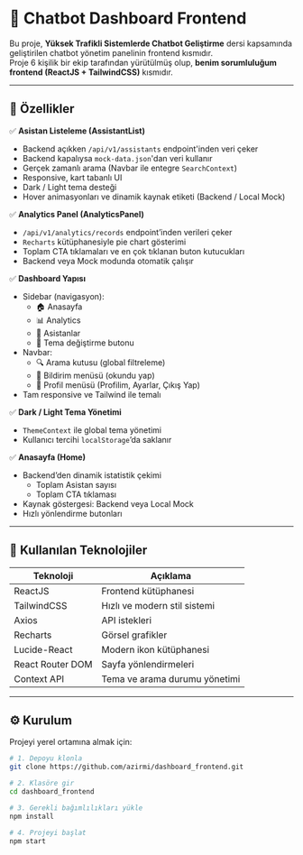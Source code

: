 # 🤖 Chatbot Dashboard Frontend

Bu proje, **Yüksek Trafikli Sistemlerde Chatbot Geliştirme** dersi kapsamında geliştirilen chatbot yönetim panelinin frontend kısmıdır.  
Proje 6 kişilik bir ekip tarafından yürütülmüş olup, **benim sorumluluğum frontend (ReactJS + TailwindCSS)** kısmıdır.

---

## 🚀 Özellikler

✅ **Asistan Listeleme (AssistantList)**  
- Backend açıkken `/api/v1/assistants` endpoint'inden veri çeker  
- Backend kapalıysa `mock-data.json`'dan veri kullanır  
- Gerçek zamanlı arama (Navbar ile entegre `SearchContext`)  
- Responsive, kart tabanlı UI  
- Dark / Light tema desteği  
- Hover animasyonları ve dinamik kaynak etiketi (Backend / Local Mock)

✅ **Analytics Panel (AnalyticsPanel)**  
- `/api/v1/analytics/records` endpoint’inden verileri çeker  
- `Recharts` kütüphanesiyle pie chart gösterimi  
- Toplam CTA tıklamaları ve en çok tıklanan buton kutucukları  
- Backend veya Mock modunda otomatik çalışır

✅ **Dashboard Yapısı**  
- Sidebar (navigasyon):  
  - 🏠 Anasayfa  
  - 📊 Analytics  
  - 🤖 Asistanlar  
  - 🌙 Tema değiştirme butonu  
- Navbar:  
  - 🔍 Arama kutusu (global filtreleme)  
  - 🔔 Bildirim menüsü (okundu yap)  
  - 👤 Profil menüsü (Profilim, Ayarlar, Çıkış Yap)  
- Tam responsive ve Tailwind ile temalı

✅ **Dark / Light Tema Yönetimi**  
- `ThemeContext` ile global tema yönetimi  
- Kullanıcı tercihi `localStorage`’da saklanır  

✅ **Anasayfa (Home)**  
- Backend’den dinamik istatistik çekimi  
  - Toplam Asistan sayısı  
  - Toplam CTA tıklaması  
- Kaynak göstergesi: Backend veya Local Mock  
- Hızlı yönlendirme butonları  

---

## 🧠 Kullanılan Teknolojiler

| Teknoloji | Açıklama |
|------------|-----------|
| ReactJS | Frontend kütüphanesi |
| TailwindCSS | Hızlı ve modern stil sistemi |
| Axios | API istekleri |
| Recharts | Görsel grafikler |
| Lucide-React | Modern ikon kütüphanesi |
| React Router DOM | Sayfa yönlendirmeleri |
| Context API | Tema ve arama durumu yönetimi |

---

## ⚙️ Kurulum

Projeyi yerel ortamına almak için:

```bash
# 1. Depoyu klonla
git clone https://github.com/azirmi/dashboard_frontend.git

# 2. Klasöre gir
cd dashboard_frontend

# 3. Gerekli bağımlılıkları yükle
npm install

# 4. Projeyi başlat
npm start
